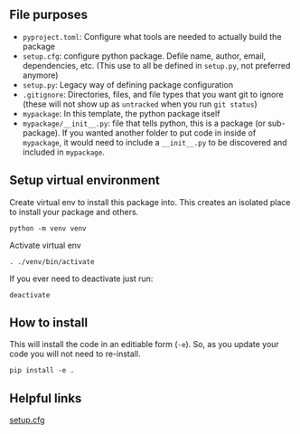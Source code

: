 
## File purposes
- `pyproject.toml`: Configure what tools are needed to actually build the package
- `setup.cfg`: configure python package. Defile name, author, email, dependencies, etc.
  (This use to all be defined in `setup.py`, not preferred anymore)
- `setup.py`: Legacy way of defining package configuration
- `.gitignore`: Directories, files, and file types that you want git to ignore (these
  will not show up as `untracked` when you run `git status`)
- `mypackage`: In this template, the python package itself
- `mypackage/__init__.py`: file that tells python, this is a package (or sub-package).
  If you wanted another folder to put code in inside of `mypackage`, it would need to
include a `__init__.py` to be discovered and included in `mypackage`. 

## Setup virtual environment

Create virtual env to install this package into. This creates an isolated place to
install your package and others.

`python -m venv venv `

Activate virtual env

`. ./venv/bin/activate`

If you ever need to deactivate just run:

`deactivate`

## How to install

This will install the code in an editiable form (`-e`). So, as you update your code you
will not need to re-install.

`pip install -e .`


## Helpful links
[setup.cfg](https://setuptools.readthedocs.io/en/latest/userguide/declarative_config.html)
